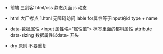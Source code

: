 - 前端 三剑客
html/css
静态页面
js
动态

- html 大厂考点
1.html 无障碍访问 
lable for属性等于input的id
type + name

- data-数据属性
<input 属性名="属性值">
标签里面的都叫属性 attribute
data-sizing 数据属性以data- 开头

- dry 原则
不要重复